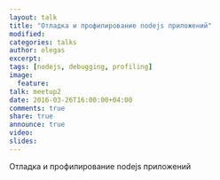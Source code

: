 ```yaml
---
layout: talk
title: "Отладка и профилирование nodejs приложений"
modified:
categories: talks
author: olegas
excerpt:
tags: [nodejs, debugging, profiling]
image:
  feature:
talk: meetup2
date: 2016-03-26T16:00:00+04:00
comments: true
share: true
announce: true
video:
slides: 
---
```


Отладка и профилирование nodejs приложений